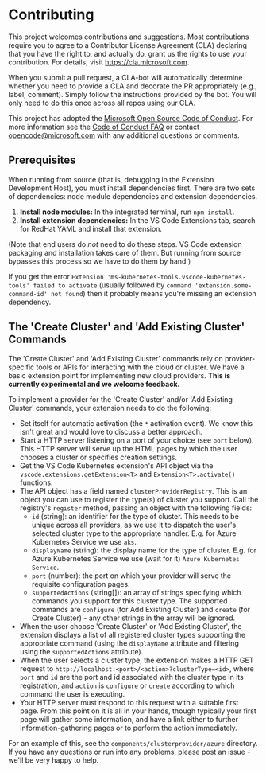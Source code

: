 # Contributing

This project welcomes contributions and suggestions.  Most contributions require you to agree to a Contributor License Agreement (CLA) declaring that you have the right to, and actually do, grant us the rights to use your contribution. For details, visit https://cla.microsoft.com.

When you submit a pull request, a CLA-bot will automatically determine whether you need to provide a CLA and decorate the PR appropriately (e.g., label, comment). Simply follow the instructions provided by the bot. You will only need to do this once across all repos using our CLA.

This project has adopted the [Microsoft Open Source Code of Conduct](https://opensource.microsoft.com/codeofconduct/).
For more information see the [Code of Conduct FAQ](https://opensource.microsoft.com/codeofconduct/faq/) or
contact [opencode@microsoft.com](mailto:opencode@microsoft.com) with any additional questions or comments.

## Prerequisites

When running from source (that is, debugging in the Extension Development Host), you must install dependencies first.  There are two sets of dependencies: node module dependencies and extension dependencies.

1. **Install node modules:** In the integrated terminal, run `npm install`.
2. **Install extension dependencies:** In the VS Code Extensions tab, search for RedHat YAML and install that extension.

(Note that end users do *not* need to do these steps.  VS Code extension packaging and installation takes care of them.  But running from source bypasses this process so we have to do them by hand.)

If you get the error `Extension 'ms-kubernetes-tools.vscode-kubernetes-tools' failed to activate` (usually followed by `command 'extension.some-command-id' not found`) then it probably means you're missing an extension dependency.

## The 'Create Cluster' and 'Add Existing Cluster' Commands

The 'Create Cluster' and 'Add Existing Cluster' commands rely on provider-specific tools or APIs for interacting with the cloud or cluster.  We have a basic extension point for implementing new cloud providers.  **This is currently experimental and we welcome feedback.**

To implement a provider for the 'Create Cluster' and/or 'Add Existing Cluster' commands, your extension needs to do the following:

* Set itself for automatic activation (the `*` activation event).  We know this isn't great and would love to discuss a better approach.
* Start a HTTP server listening on a port of your choice (see `port` below).  This HTTP server will serve up the HTML pages by which the user chooses a cluster or specifies creation settings.
* Get the VS Code Kubernetes extension's API object via the `vscode.extensions.getExtension<T>` and `Extension<T>.activate()` functions.
* The API object has a field named `clusterProviderRegistry`.  This is an object you can use to register the type(s) of cluster you support.  Call the registry's `register` method, passing an object with the following fields:
  * `id` (string): an identifier for the type of cluster.  This needs to be unique across all providers, as we use it to dispatch the user's selected cluster type to the appropriate handler.  E.g. for Azure Kubernetes Service we use `aks`.
  * `displayName` (string): the display name for the type of cluster.  E.g. for Azure Kubernetes Service we use (wait for it) `Azure Kubernetes Service`.
  * `port` (number): the port on which your provider will serve the requisite configuration pages.
  * `supportedActions` (string[]): an array of strings specifying which commands you support for this cluster type.  The supported commands are `configure` (for Add Existing Cluster) and `create` (for Create Cluster) - any other strings in the array will be ignored.
* When the user choose 'Create Cluster' or 'Add Existing Cluster', the extension displays a list of all registered cluster types supporting the appropriate command (using the `displayName` attribute and filtering using the `supportedActions` attribute).
* When the user selects a cluster type, the extension makes a HTTP GET request to `http://localhost:<port>/<action>?clusterType=<id>`, where `port` and `id` are the port and id associated with the cluster type in its registration, and `action` is `configure` or `create` according to which command the user is executing.
* Your HTTP server must respond to this request with a suitable first page.  From this point on it is all in your hands, though typically your first page will gather some information, and have a link either to further information-gathering pages or to perform the action immediately.

For an example of this, see the `components/clusterprovider/azure` directory.  If you have any questions or run into any problems, please post an issue - we'll be very happy to help.
